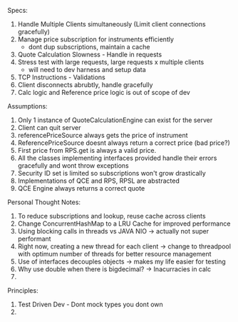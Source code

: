 Specs:
1. Handle Multiple Clients simultaneously (Limit client connections gracefully)
2. Manage price subscription for instruments efficiently
    - dont dup subscriptions, maintain a cache
3. Quote Calculation Slowness - Handle in requests
4. Stress test with large requests, large requests x multiple clients
    - will need to dev harness and setup data
5. TCP Instructions - Validations
6. Client disconnects abrubtly, handle gracefully
7. Calc logic and Reference price logic is out of scope of dev

Assumptions:
1. Only 1 instance of QuoteCalculationEngine can exist for the server
2. Client can quit server
3. referencePriceSource always gets the price of instrument
4. ReferencePriceSource doesnt always return a correct price (bad price?)
5. First price from RPS.get is always a valid price.
6. All the classes implementing interfaces provided handle their errors gracefully and wont throw exceptions
7. Security ID set is limited so subscriptions won't grow drastically
8. Implementations of QCE and RPS, RPSL are abstracted
9. QCE Engine always returns a correct quote

Personal Thought Notes:
1. To reduce subscriptions and lookup, reuse cache across clients
2. Change ConcurrentHashMap to a LRU Cache for improved performance
3. Using blocking calls in threads vs JAVA NIO -> actually not super performant
4. Right now, creating a new thread for each client -> change to threadpool with
   optimum number of threads for better resource management
5. Use of interfaces decouples objects -> makes my life easier for testing
6. Why use double when there is bigdecimal? -> Inacurracies in calc
7.

Principles:
1. Test Driven Dev - Dont mock types you dont own
2.